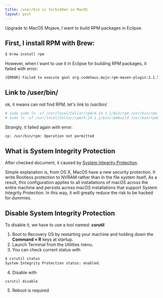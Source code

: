 ```yaml
---
title: /user/bin is forbidden in MacOS
layout: post
---
```


Upgrade to MacOS Mojave, I want to build RPM packages in Eclipse.

## First, I install RPM with Brew:

```bash
$ brew install rpm
```
However, when I want to use it in Eclipse for building RPM packages, it failed with error: 

```bash
[ERROR] Failed to execute goal org.codehaus.mojo:rpm-maven-plugin:2.1.5:rpm (generate-rpm) on project ps-api: Unable to query for default vendor from RPM: Error while executing process. Cannot run program "rpm": error=2, No such file or directory -> [Help 1]
```

## Link to /user/bin/

ok, it means can not find RPM, let's link to /usr/bin/ 

```bash
# sudo sudo ln -sf /usr/local/Cellar/rpm/4.14.1_1/bin/rpm /usr/bin/rpm
# sudo ln -sf /usr/local/Cellar/rpm/4.14.1_1/bin/rpmbuild /usr/bin/rpmbuild
```

Strangly, it failed again with error:

```bash
cp: /usr/bin/rpm: Operation not permitted
```

## What is System Integrity Protection

After checked document, it caused by [System Integrity Protection](https://developer.apple.com/library/archive/documentation/Security/Conceptual/System_Integrity_Protection_Guide/ConfiguringSystemIntegrityProtection/ConfiguringSystemIntegrityProtection.html).

Simple explanation is, from OS X, MacOS have a new security protection. It write Rootless protection to NVRAM rather than in the file system itself, As a result, this configuration applies to all installations of macOS across the entire machine and persists across macOS installations that support System Integrity Protection. In this way, it will greatly reduce the risk to be hacked for dummies.

## Disable System Integrity Protection

To disable it, we have to use a tool named: **csrutil**

1. Boot to Recovery OS by restarting your machine and holding down the **Command + R** keys at startup.
2. Launch Terminal from the Utilities menu.
3. You can check current status with

```bash
$ csrutil status
System Integrity Protection status: enabled.
```
4. Disable with

```
csrutil disable
```

5. Reboot is required
